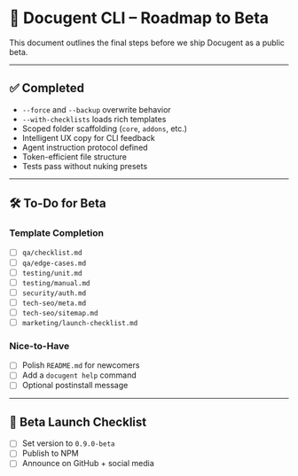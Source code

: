 # 📍 Docugent CLI – Roadmap to Beta

This document outlines the final steps before we ship Docugent as a public beta.

---

## ✅ Completed

- `--force` and `--backup` overwrite behavior
- `--with-checklists` loads rich templates
- Scoped folder scaffolding (`core`, `addons`, etc.)
- Intelligent UX copy for CLI feedback
- Agent instruction protocol defined
- Token-efficient file structure
- Tests pass without nuking presets

---

## 🛠️ To-Do for Beta

### Template Completion

- [ ] `qa/checklist.md`
- [ ] `qa/edge-cases.md`
- [ ] `testing/unit.md`
- [ ] `testing/manual.md`
- [ ] `security/auth.md`
- [ ] `tech-seo/meta.md`
- [ ] `tech-seo/sitemap.md`
- [ ] `marketing/launch-checklist.md`

### Nice-to-Have

- [ ] Polish `README.md` for newcomers
- [ ] Add a `docugent help` command
- [ ] Optional postinstall message

---

## 🚀 Beta Launch Checklist

- [ ] Set version to `0.9.0-beta`
- [ ] Publish to NPM
- [ ] Announce on GitHub + social media
